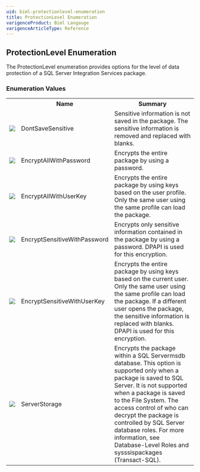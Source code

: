 ```yaml
---
uid: biml-protectionlevel-enumeration
title: ProtectionLevel Enumeration
varigenceProduct: Biml Langauge
varigenceArticleType: Reference
---
```


## ProtectionLevel Enumeration<div class="LanguageSummary"><div class ="SummaryItem">The ProtectionLevel enumeration provides options for the level of data protection of a SQL Server Integration Services package.</div></div><div class="EnumValueGroup">### Enumeration Values<table id="EnumValue" class="MemberList"><tbody><tr><th class="MemberTypeIconColumnHeader">&nbsp;</th><th class="MemberNameColumnHeader">Name</th><th class="MemberSummaryColumnHeader">Summary</th></tr><tr class="cd0"><td align="center" class="MemberTypeIcon"><img src="enumValue.png"></img></td><td class="MemberName">DontSaveSensitive</td><td class="MemberSummary"><div class ="SummaryItem">Sensitive information is not saved in the package. The sensitive information is removed and replaced with blanks.</div></td></tr><tr class="cd1"><td align="center" class="MemberTypeIcon"><img src="enumValue.png"></img></td><td class="MemberName">EncryptAllWithPassword</td><td class="MemberSummary"><div class ="SummaryItem">Encrypts the entire package by using a password.</div></td></tr><tr class="cd0"><td align="center" class="MemberTypeIcon"><img src="enumValue.png"></img></td><td class="MemberName">EncryptAllWithUserKey</td><td class="MemberSummary"><div class ="SummaryItem">Encrypts the entire package by using keys based on the user profile. Only the same user using the same profile can load the package.</div></td></tr><tr class="cd1"><td align="center" class="MemberTypeIcon"><img src="enumValue.png"></img></td><td class="MemberName">EncryptSensitiveWithPassword</td><td class="MemberSummary"><div class ="SummaryItem">Encrypts only sensitive information contained in the package by using a password. DPAPI is used for this encryption.</div></td></tr><tr class="cd0"><td align="center" class="MemberTypeIcon"><img src="enumValue.png"></img></td><td class="MemberName">EncryptSensitiveWithUserKey</td><td class="MemberSummary"><div class ="SummaryItem">Encrypts the entire package by using keys based on the current user. Only the same user using the same profile can load the package. If a different user opens the package, the sensitive information is replaced with blanks. DPAPI is used for this encryption.</div></td></tr><tr class="cd1"><td align="center" class="MemberTypeIcon"><img src="enumValue.png"></img></td><td class="MemberName">ServerStorage</td><td class="MemberSummary"><div class ="SummaryItem">Encrypts the package within a SQL Servermsdb database. This option is supported only when a package is saved to SQL Server. It is not supported when a package is saved to the File System. The access control of who can decrypt the package is controlled by SQL Server database roles. For more information, see Database-Level Roles and sysssispackages (Transact-SQL).</div></td></tr></tbody></table></div>